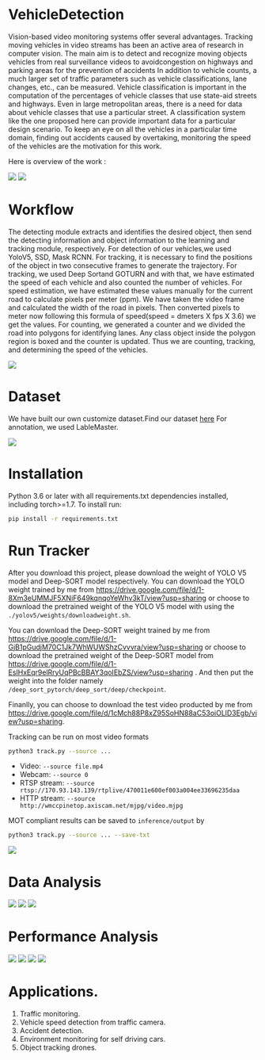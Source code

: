 # VehicleDetection
Vision-based video monitoring systems offer several advantages. Tracking moving vehicles in video streams has been an active area of research in computer vision. The main aim is to detect and recognize moving objects vehicles from real surveillance videos to avoidcongestion on highways and parking areas for the prevention of accidents In addition to vehicle counts, a much larger set of traffic parameters such as vehicle classifications, lane changes, etc., can  be measured. Vehicle classification is important in the computation of the percentages of vehicle classes that use state-aid streets and highways. Even in large metropolitan areas, there is a need for data about vehicle classes that use a particular street. A classification system like the one proposed here can provide important data for a particular design scenario. To keep an eye on all the vehicles in a particular time domain, finding out accidents caused by overtaking, monitoring the speed of the vehicles are the motivation for this work. 

Here is overview of the work :

![](assets/ab.png)
![](assets/opening.gif)

# Workflow

The detecting module extracts and identifies the desired object, then send the detecting information and object information to the learning and tracking module, respectively. For detection of our vehicles,we used YoloV5, SSD, Mask RCNN. For tracking, it is necessary to find the positions of the object in two consecutive frames to generate the trajectory. For tracking, we used Deep Sortand GOTURN and with that, we have estimated the speed of each vehicle and also counted the number of vehicles. For speed estimation, we have estimated these values manually for the current road to calculate pixels per meter (ppm). We have taken the video frame and calculated the width of the road in pixels. Then converted pixels to meter now following this formula of speed(speed = dmeters X fps X 3.6) we get the values. For counting, we generated a counter and we divided the road into polygons for identifying lanes. Any class object inside the polygon region is boxed and the counter is updated. Thus we are counting,
tracking, and determining the speed of the vehicles.

![](assets/workflow.png)

# Dataset

We have built our own customize dataset.Find our dataset [here](https://drive.google.com/file/d/1YWh3K9SxrcBcwTvMcA9_lpTa2tDKquRF/view?usp=sharing)
For annotation, we used LableMaster.

![](assets/dataset.png)

# Installation
Python 3.6 or later with all requirements.txt dependencies installed, including torch>=1.7. To install run:
```bash
pip install -r requirements.txt
```

# Run Tracker
After you download this project, please download the weight of YOLO V5 model and Deep-SORT model respectively. 
You can download the YOLO weight trained by me from https://drive.google.com/file/d/1-8Xm3eUMMJF5XNiF649kqnqoYeWhv3kT/view?usp=sharing or choose to download the pretrained weight of the YOLO V5 model with using the `./yolov5/weights/downloadweight.sh`.

You can download the Deep-SORT weight trained by me from https://drive.google.com/file/d/1-GjB1pGudjM70C1Jk7WhWUWShzCvvvra/view?usp=sharing or choose to download the pretrained weight of the Deep-SORT model from https://drive.google.com/file/d/1-EsIHxEqr9elRryUqPBcBBAY3qoIEbZS/view?usp=sharing . And then put the weight into the folder namely `/deep_sort_pytorch/deep_sort/deep/checkpoint`.

Finanlly, you can choose to download the test video producted by me from https://drive.google.com/file/d/1cMch88P8xZ95SoHN88aC53oiOLlD3Egb/view?usp=sharing.

Tracking can be run on most video formats

```bash
python3 track.py --source ...
```

- Video:  `--source file.mp4`
- Webcam:  `--source 0`
- RTSP stream:  `--source rtsp://170.93.143.139/rtplive/470011e600ef003a004ee33696235daa`
- HTTP stream:  `--source http://wmccpinetop.axiscam.net/mjpg/video.mjpg`

MOT compliant results can be saved to `inference/output` by 

```bash
python3 track.py --source ... --save-txt
```

![](assets/counting.gif)

# Data Analysis

![](assets/mask.png)
![](assets/yolov5.png)
![](assets/ssd.png)

# Performance Analysis

![](assets/pf1.png)
![](assets/pf2.png)
![](assets/pf3.png)
![](assets/pf4.png)

# Applications.
1. Traffic monitoring.
2. Vehicle speed detection from traffic camera.
3. Accident detection.
4. Environment monitoring for self driving cars.
5. Object tracking drones.



